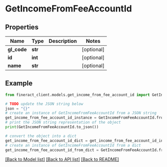 # GetIncomeFromFeeAccountId


## Properties

Name | Type | Description | Notes
------------ | ------------- | ------------- | -------------
**gl_code** | **str** |  | [optional] 
**id** | **int** |  | [optional] 
**name** | **str** |  | [optional] 

## Example

```python
from fineract_client.models.get_income_from_fee_account_id import GetIncomeFromFeeAccountId

# TODO update the JSON string below
json = "{}"
# create an instance of GetIncomeFromFeeAccountId from a JSON string
get_income_from_fee_account_id_instance = GetIncomeFromFeeAccountId.from_json(json)
# print the JSON string representation of the object
print(GetIncomeFromFeeAccountId.to_json())

# convert the object into a dict
get_income_from_fee_account_id_dict = get_income_from_fee_account_id_instance.to_dict()
# create an instance of GetIncomeFromFeeAccountId from a dict
get_income_from_fee_account_id_from_dict = GetIncomeFromFeeAccountId.from_dict(get_income_from_fee_account_id_dict)
```
[[Back to Model list]](../README.md#documentation-for-models) [[Back to API list]](../README.md#documentation-for-api-endpoints) [[Back to README]](../README.md)


